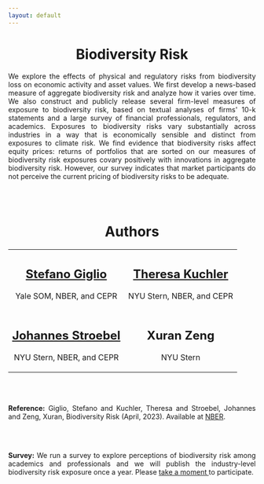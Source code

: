 ```yaml
---
layout: default
---
```



 <center> <h1>Biodiversity Risk</h1> </center>
 
<p align="justify">
 We explore the effects of physical and regulatory risks from biodiversity loss on economic activity and asset values. We first develop a news-based measure of aggregate biodiversity risk and analyze how it varies over time. We also construct and publicly release several firm-level measures of exposure to biodiversity risk, based on textual analyses of firms' 10-k statements and a large survey of financial professionals, regulators, and academics. Exposures to biodiversity risks vary substantially across industries in a way that is economically sensible and distinct from exposures to climate risk. We find evidence that biodiversity risks affect equity prices: returns of portfolios that are sorted on our measures of biodiversity risk exposures covary positively with innovations in aggregate biodiversity risk. However, our survey indicates that market participants do not perceive the current pricing of biodiversity risks to be adequate.  
</p>
<br/>
<br/>

 <center> <h1>Authors</h1> </center>
 <center>
<table border="0">
 <tr>
    <td><center> <h2><a href="https://sites.google.com/view/stefanogiglio/" target="_blank">Stefano Giglio</a></h2><p>Yale SOM, NBER, and CEPR</p></center></td>
    <td><center> <h2><a href="https://pages.stern.nyu.edu/~tkuchler/index.html?_ga=2.145858871.2063155863.1679936500-1368839477.1659464395" target="_blank">Theresa Kuchler</a></h2><p>NYU Stern, NBER, and CEPR</p></center></td>
 </tr>
 <tr>
    <td><center> <h2><a href="https://pages.stern.nyu.edu/~jstroebe/" target="_blank">Johannes Stroebel</a></h2><p>NYU Stern, NBER, and CEPR</p></center></td>
    <td> <center> <h2>Xuran Zeng</h2><p>NYU Stern</p></center></td>
 </tr>
</table>
 </center>


<br/>
<br/>
<p align="justify">
 <strong>Reference:</strong> Giglio, Stefano and Kuchler, Theresa and Stroebel, Johannes and Zeng, Xuran, Biodiversity Risk (April, 2023). Available at <a target="_blank" href="https://www.nber.org/papers/w31137">NBER</a>.
 </p>
<br/>
<br/>

<p align="justify">
 <strong>Survey:</strong> We run a survey to explore perceptions of biodiversity risk among academics and professionals and we will publish the industry-level biodiversity risk exposure once a year. Please <a target="_blank" href="https://nyu.qualtrics.com/jfe/form/SV_8cXhgEcbm8bP54i?Q_DL=Vib1IkknPX3J2ou_8cXhgEcbm8bP54i_CGC_Jfp4KqjBevCJbGd&Q_CHL=email"> take a moment </a> to participate.
 </p>
